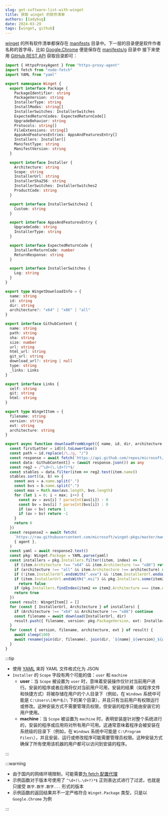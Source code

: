 ```yaml
---
slug: get-software-list-with-winget
title: 获取 winget 的软件清单
authors: [1adybug]
date: 2024-03-29
tags: [winget, github]
---
```


[winget](https://github.com/microsoft/winget-pkgs) 的所有软件清单都保存在 [manifests](https://github.com/microsoft/winget-pkgs/tree/master/manifests) 目录中。下一层的目录便是软件作者名称的首字母，比如 [Google.Chrome](https://github.com/microsoft/winget-pkgs/tree/master/manifests/g/Google/Chrome) 便是保存在 [manifests/g](https://github.com/microsoft/winget-pkgs/tree/master/manifests/g) 目录中 接下来使用 [GitHub REST API](/github-rest-api) 获取目录即可：

```ts
import { HttpsProxyAgent } from "https-proxy-agent"
import fetch from "node-fetch"
import YAML from "yaml"

export namespace Winget {
  export interface Package {
    PackageIdentifier: string
    PackageVersion: string
    InstallerType: string
    InstallModes: string[]
    InstallerSwitches: InstallerSwitches
    ExpectedReturnCodes: ExpectedReturnCode[]
    UpgradeBehavior: string
    Protocols: string[]
    FileExtensions: string[]
    AppsAndFeaturesEntries: AppsAndFeaturesEntry[]
    Installers: Installer[]
    ManifestType: string
    ManifestVersion: string
  }

  export interface Installer {
    Architecture: string
    Scope: string
    InstallerUrl: string
    InstallerSha256: string
    InstallerSwitches: InstallerSwitches2
    ProductCode: string
  }

  export interface InstallerSwitches2 {
    Custom: string
  }

  export interface AppsAndFeaturesEntry {
    UpgradeCode: string
    InstallerType: string
  }

  export interface ExpectedReturnCode {
    InstallerReturnCode: number
    ReturnResponse: string
  }

  export interface InstallerSwitches {
    Log: string
  }
}

export type WingetDownloadInfo = {
  name: string
  id: string
  dir: string
  architecture?: "x64" | "x86" | "all"
}

export interface GithubContent {
  name: string
  path: string
  sha: string
  size: number
  url: string
  html_url: string
  git_url: string
  download_url?: string | null
  type: string
  _links: Links
}

export interface Links {
  self: string
  git: string
  html: string
}

export type WingetItem = {
  filename: string
  version: string
  ext: string
  architecture: string
}

export async function downloadFromWinget({ name, id, dir, architecture = "x64" }: WingetDownloadInfo) {
  const firstLetter = id[0].toLowerCase()
  const path = id.replace(/\./g, "/")
  const response = await fetch(`https://api.github.com/repos/microsoft/winget-pkgs/contents/manifests/${firstLetter}/${path}`, { agent })
  const data: GithubContent[] = (await response.json()) as any
  const reg2 = /^\d+(\.\d+?)*$/
  const stables = data.filter(item => reg2.test(item.name))
  stables.sort((a, b) => {
    const avs = a.name.split(".")
    const bvs = b.name.split(".")
    const max = Math.max(avs.length, bvs.length)
    for (let i = 0; i < max; i++) {
      const av = avs[i] ? parseInt(avs[i]) : 0
      const bv = bvs[i] ? parseInt(bvs[i]) : 0
      if (av < bv) return 1
      if (av > bv) return -1
    }
    return 0
  })
  const response2 = await fetch(
    `https://raw.githubusercontent.com/microsoft/winget-pkgs/master/manifests/${firstLetter}/${path}/${stables[0].name}/${id}.installer.yaml`,
    { agent },
  )
  const yaml = await response2.text()
  const pkg: Winget.Package = YAML.parse(yaml)
  const installers = pkg.Installers.filter((item, index) => {
    if (item.Architecture !== "x64" && item.Architecture !== "x86") return false
    if (architecture !== "all" && item.Architecture !== architecture) return false
    if (!item.InstallerUrl.endsWith(".exe") && !item.InstallerUrl.endsWith(".msi")) return false
    if (item.InstallerUrl.endsWith(".msi") && pkg.Installers.some(item2 => item2.Architecture === item.Architecture && item2.InstallerUrl.endsWith(".exe")))
      return false
    if (pkg.Installers.findIndex(item2 => item2.Architecture === item.Architecture) !== index) return false
    return true
  })
  const result: WingetItem[] = []
  for (const { InstallerUrl, Architecture } of installers) {
    if (Architecture !== "x64" && Architecture !== "x86") continue
    const filename = await download(InstallerUrl, dir)
    result.push({ filename, version: pkg.PackageVersion, ext: InstallerUrl.endsWith(".exe") ? "exe" : "msi", architecture: Architecture })
  }
  for (const { version, filename, architecture, ext } of result) {
    await sleep(100)
    await rename(join(dir, filename), join(dir, `${name}_${version}_${architecture}.${ext}`))
  }
}
```

:::tip

- 使用 [YAML](https://www.npmjs.com/package/yaml) 来将 YAML 文件格式化为 JSON
- `Installer` 的 `Scope` 字段有两个可能的值：`user` 和 `machine`
  - **user**：当 `Scope` 被设置为 `user` 时，意味着安装操作仅针对当前用户进行。安装的程序或者应用将仅对当前用户可用，安装的结果（如程序文件和快捷方式）将被存储在用户的个人目录下（例如，在 `Windows` 系统中可能是 `C:\Users\[用户名]\` 下的某个目录），并且只有当前用户有权限运行或修改。这种安装方式不需要管理员权限，但安装的程序只能由安装它的用户使用。
  - **machine**：当 `Scope` 被设置为 `machine` 时，表明安装是针对整个系统进行的，安装的程序或应用将对所有用户可用。这通常意味着程序会被安装在系统级的目录下（例如，在 `Windows` 系统中可能是 `C:\Program Files\`），并且安装、运行或修改程序可能需要管理员权限。这种安装方式确保了所有使用该机器的用户都可以访问到安装的程序。

:::

:::warning

- 由于国内的网络环境限制，可能需要[为 fetch 配置代理](/use-fetch-with-proxy)
- 示例函数对于版本号使用了 `^\d+(\.\d+?)*$` 正则表达式进行了过滤，也就是只接受 `数字.数字.数字...` 形式的版本
- 示例函数的返回结果并不一定严格符合 `Winget.Package` 类型，只是以 `Google.Chrome` 为例

:::
